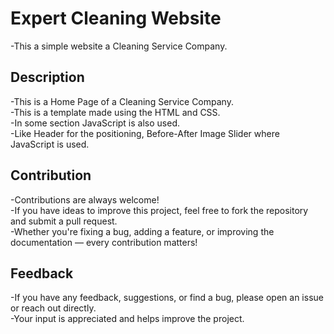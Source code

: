 # Expert Cleaning Website
-This a simple website a Cleaning Service Company.

## Description
-This is a Home Page of a Cleaning Service Company.
<br>
-This is a template made using the HTML and CSS.
<br>
-In some section JavaScript is also used.
<br>
-Like Header for the positioning, Before-After Image Slider where JavaScript is used.
<br>

## Contribution
-Contributions are always welcome!
<br>
-If you have ideas to improve this project, feel free to fork the repository and submit a pull request.
<br>
-Whether you're fixing a bug, adding a feature, or improving the documentation — every contribution matters!

## Feedback
-If you have any feedback, suggestions, or find a bug, please open an issue or reach out directly.  
-Your input is appreciated and helps improve the project.
